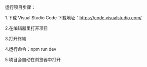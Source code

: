 运行项目步骤：

1.下载 Visual Studio Code
下载地址：https://code.visualstudio.com/

2.在编辑器里打开项目

3.打开终端

4.运行命令：npm run dev

5.项目会自动在浏览器中打开
